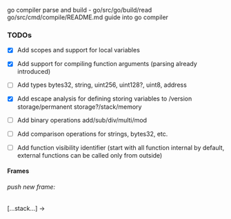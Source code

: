 go compiler parse and build - go/src/go/build/read
go/src/cmd/compile/README.md guide into go compiler


### TODOs
 - [x] Add scopes and support for local variables
 - [x] Add support for compiling function arguments (parsing already introduced)
 - [ ] Add types bytes32, string, uint256, uint128?, uint8, address 
 - [x] Add escape analysis for defining  storing variables to /version storage/permanent storage?/stack/memory
 - [ ] Add binary operations add/sub/div/multi/mod
 - [ ] Add comparison operations for strings, bytes32, etc.
 - [ ] Add function visibility identifier (start with all function internal by default, external functions can be called only from outside)


#### Frames

###### push new frame:
 [...stack...] -> 
